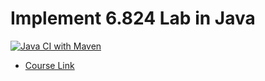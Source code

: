 # Implement 6.824 Lab in Java 

[![Java CI with Maven](https://github.com/Rembrant777/6824/actions/workflows/build.yml/badge.svg?branch=main)](https://github.com/Rembrant777/6824/actions/workflows/build.yml)

* [Course Link](https://pdos.csail.mit.edu/6.824/labs/lab-mr.html)

